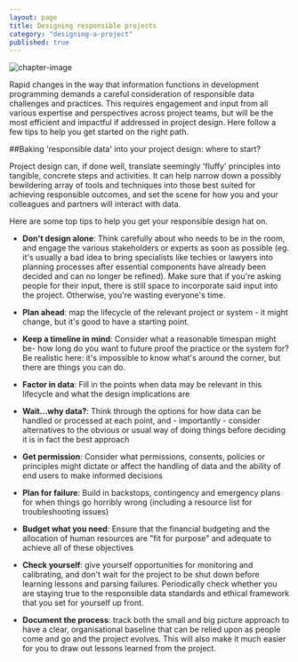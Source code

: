 ```yaml
---
layout: page
title: Designing responsible projects
category: "designing-a-project"
published: true
---
```




![chapter-image]({{site.baseurl}}/assets/icons/icon-designing.png)

Rapid changes in the way that information functions in development programming demands a careful consideration of responsible data challenges and practices. This requires engagement and input from all various expertise and perspectives across project teams, but will be the most efficient and impactful if addressed in project design. Here follow a few tips to help you get started on the right path.  

##Baking 'responsible data' into your project design: where to start?

Project design can, if done well, translate seemingly 'fluffy' principles into tangible, concrete steps and activities. It can help narrow down a possibly bewildering array of tools and techniques into those best suited for achieving responsible outcomes, and set the scene for how you and your colleagues and partners will interact with data.

Here are some top tips to help you get your responsible design hat on.

- **Don't design alone**: Think carefully about who needs to be in the room, and engage the various stakeholders or experts as soon as possible (eg. it's usually a bad idea to bring specialists like techies or lawyers into planning processes after essential components have already been decided and can no longer be refined). Make sure that if you're asking people for their input, there is still space to incorporate said input into the project. Otherwise, you're wasting everyone's time.

- **Plan ahead**: map the lifecycle of the relevant project or system - it might change, but it's good to have a starting point.

- **Keep a timeline in mind**: Consider what a reasonable timespan might be- how long do you want to future proof the practice or the system for? Be realistic here: it's impossible to know what's around the corner, but there are things you can do.

- **Factor in data**: Fill in the points when data may be relevant in this lifecycle and what the design implications are

- **Wait...why data?**: Think through the options for how data can be handled or processed at each point, and - importantly - consider alternatives to the obvious or usual way of doing things before deciding it is in fact the best approach

- **Get permission**: Consider what permissions, consents, policies or principles might dictate or affect the handling of data and the ability of end users to make informed decisions

- **Plan for failure**: Build in backstops, contingency and emergency plans for when things go horribly wrong (including a resource list for troubleshooting issues)

- **Budget what you need**: Ensure that the financial budgeting and the allocation of human resources are "fit for purpose" and adequate to achieve all of these objectives

- **Check yourself**: give yourself opportunities for monitoring and calibrating, and don't wait for the project to be shut down before learning lessons and parsing failures. Periodically check whether you are staying true to the responsible data standards and ethical framework that you set for yourself up front.

- **Document the process**: track both the small and big picture approach to have a clear, organisational baseline that can be relied upon as people come and go and the project evolves. This will also make it much easier for you to draw out lessons learned from the project.